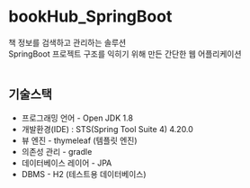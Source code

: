 # bookHub_SpringBoot
책 정보를 검색하고 관리하는 솔루션<br>
SpringBoot 프로젝트 구조를 익히기 위해 만든 간단한 웹 어플리케이션  
<br/>

## 기술스택
* 프로그래밍 언어 - Open JDK 1.8 
* 개발환경(IDE) : STS(Spring Tool Suite 4) 4.20.0 
* 뷰 엔진 - thymeleaf (템플릿 엔진)
* 의존성 관리 - gradle
* 데이터베이스 레이어 - JPA
* DBMS - H2 (테스트용 데이터베이스)
